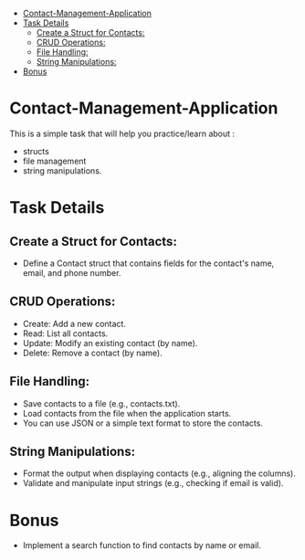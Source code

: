 - [Contact-Management-Application](#contact-management-application)
- [Task Details](#task-details)
  - [Create a Struct for Contacts:](#create-a-struct-for-contacts)
  - [CRUD Operations:](#crud-operations)
  - [File Handling:](#file-handling)
  - [String Manipulations:](#string-manipulations)
- [Bonus](#bonus)

 # Contact-Management-Application

This is a simple task that will help you practice/learn about :
* structs
* file management
* string manipulations.

# Task Details

  ## Create a Struct for Contacts: 
* Define a Contact struct that contains fields for the contact's name, email, and phone number.
## CRUD Operations:
* Create: Add a new contact.
* Read: List all contacts.
* Update: Modify an existing contact (by name).
* Delete: Remove a contact (by name).
## File Handling:
* Save contacts to a file (e.g., contacts.txt).
* Load contacts from the file when the application starts.
* You can use JSON or a simple text format to store the contacts.
## String Manipulations:
* Format the output when displaying contacts (e.g., aligning the columns).
* Validate and manipulate input strings (e.g., checking if email is valid).

# Bonus
* Implement a search function to find contacts by name or email.